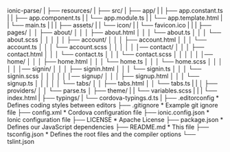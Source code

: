 ionic-parse/
|
├── resources/
|
├── src/
|    ├── app/
|    |    ├── app.constant.ts
|    |    ├── app.component.ts
|    |    └── app.module.ts
|    |    └── app.template.html
|    |    └── main.ts
|    |
|    ├── assets/
|    |    └── icon/
|    |         └── favicon.ico
|    |
|    ├── pages/
│    │    ├── about/
│    │    │    ├── about.html
│    │    │    └── about.ts
│    │    │    └── about.scss
│    │    │
│    │    ├── account/
│    │    │    ├── account.html
│    │    │    └── account.ts
│    │    │    └── account.scss
│    │    │
│    │    │── contact/
│    │    │    ├── contact.html
│    │    │    └── contact.ts
│    │    │    └── contact.scss
│    │    │
│    │    │── home/
│    │    │    ├── home.html
│    │    │    └── home.ts
│    │    │    └── home.scss
│    │    │
│    │    │── signin/
│    │    │    ├── signin.html
│    │    │    └── signin.ts
│    │    │    └── signin.scss
│    │    │
│    │    │── signup/
│    │    │    ├── signup.html
│    │    │    └── signup.ts
│    │    │
│    │    └── tabs/
│    │         ├── tabs.html
│    │         └── tabs.ts
|    |
│    ├── providers/
│    │     └── parse.ts
│    ├── theme/
|    |     └── variables.scss
|    |
|    └── index.html
|
├── typings/
|    └── cordova-typings.d.ts
|
├── .editorconfig                       * Defines coding styles between editors
├── .gitignore                          * Example git ignore file
├── config.xml                          * Cordova configuration file
├── ionic.config.json                   * Ionic configuration file
├── LICENSE                             * Apache License
├── package.json                        * Defines our JavaScript dependencies
├── README.md                           * This file
├── tsconfig.json                       * Defines the root files and the compiler options
└── tslint.json
